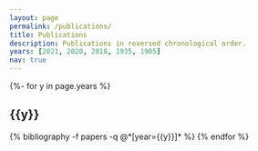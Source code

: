 ```yaml
---
layout: page
permalink: /publications/
title: Publications
description: Publications in reversed chronological order.
years: [2021, 2020, 2018, 1935, 1905]
nav: true
---
```

<!-- _pages/publications.md -->
<div class="publications">

{%- for y in page.years %}
  <h2 class="year">{{y}}</h2>
  {% bibliography -f papers -q @*[year={{y}}]* %}
{% endfor %}

</div>
